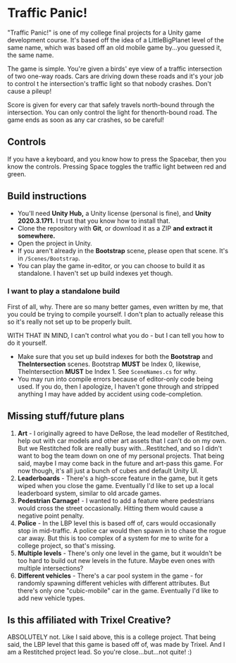 # Traffic Panic!

"Traffic Panic!" is one of my college final projects for a Unity game development course. It's based off the idea of a LittleBigPlanet level of the same name, which was based off an old mobile game by...you  guessed it, the same name.

The game is simple. You're given a birds' eye view of a traffic intersection of two one-way roads. Cars are driving down these roads and it's your job to control t he intersection's traffic light so that  nobody crashes. Don't cause a  pileup!

Score is given  for every car that safely travels  north-bound  through  the  intersection. You can only control the light for thenorth-bound road. The game   ends as  soon as any car crashes, so be careful!

## Controls

If you  have a keyboard,  and you know how to press the Spacebar, then you know the controls. Pressing Space toggles the traffic light between red and green.

## Build instructions

 - You'll need **Unity Hub,** a Unity license (personal is fine), and **Unity 2020.3.17f1.** I trust that you know how to install  that.
 - Clone the repository with **Git**, or download it as a ZIP **and extract it somewhere.**
 - Open the project in Unity.
 - If you aren't already in the **Bootstrap** scene, please open that scene. It's  in `/Scenes/Bootstrap`.
 - You can play the game in-editor, or you can choose to build it as standalone. I haven't set up build indexes yet though.

### I want to play a standalone build

First of all, why. There are so many better games, even written by me, that you could be trying to compile yourself.  I don't plan to actually release this so it's really  not set up  to be properly built.

WITH  THAT IN MIND, I  can't control what you do - but I can tell you how to do it yourself.

 - Make sure that you set up build indexes for both the **Bootstrap** and **TheIntersection** scenes. Bootstrap **MUST** be Index 0, likewise, TheIntersection **MUST** be Index 1. See `SceneNames.cs` for why.
 - You may run into compile errors because of editor-only code being used. If you do, then I apologize, I haven't gone through and stripped anything I may have added by accident using code-completion.

## Missing stuff/future plans

1. **Art** - I originally agreed to have DeRose, the lead modeller of Restitched, help out with car models and other art assets that I can't do on my own. But we Restitched folk are really busy with...Restitched, and so I didn't want to bog the team down on one of my personal projects. That being said, maybe I may come back in the future and art-pass this game. For now though, it's all just a bunch of cubes and default Unity UI.
2. **Leaderboards** - There's  a high-score  feature in the game, but it gets wiped  when you close the game. Eventually I'd like to set up a local leaderboard system, similar to old arcade games.
3. **Pedestrian Carnage!** - I wanted to add a feature where pedestrians would cross the street occasionally. Hitting them would cause a negative point penalty.
4. **Police** - In the LBP level this is based off of, cars would  occasionally stop in mid-traffic. A police car would then  spawn in to chase the rogue car away. But this is too complex of a system for me to write for a college project, so that's missing.
5. **Multiple levels** - There's only one level in the game, but it wouldn't be too hard to build out new levels in the future. Maybe even ones with  multiple intersections?
6. **Different vehicles** -  There's a car pool system in the game - for randomly spawning different vehicles with different attributes. But  there's only one "cubic-mobile" car in the game. Eventually  I'd like to add new vehicle types.

## Is this affiliated with Trixel Creative?

ABSOLUTELY not.  Like I said above, this is a college project. That being said,  the LBP level that this game is based off of, was made  by Trixel. And I am a Restitched project lead. So  you're close...but...not  quite!  :)